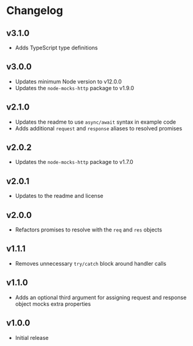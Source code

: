 # Changelog

## v3.1.0

- Adds TypeScript type definitions
## v3.0.0

- Updates minimum Node version to v12.0.0
- Updates the `node-mocks-http` package to v1.9.0

## v2.1.0

- Updates the readme to use `async/await` syntax in example code
- Adds additional `request` and `response` aliases to resolved promises

## v2.0.2

- Updates the `node-mocks-http` package to v1.7.0

## v2.0.1

- Updates to the readme and license

## v2.0.0

- Refactors promises to resolve with the `req` and `res` objects

## v1.1.1

- Removes unnecessary `try/catch` block around handler calls

## v1.1.0

- Adds an optional third argument for assigning request and response object mocks extra properties

## v1.0.0

- Initial release
